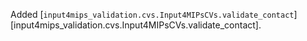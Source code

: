 Added [`input4mips_validation.cvs.Input4MIPsCVs.validate_contact`][input4mips_validation.cvs.Input4MIPsCVs.validate_contact].
